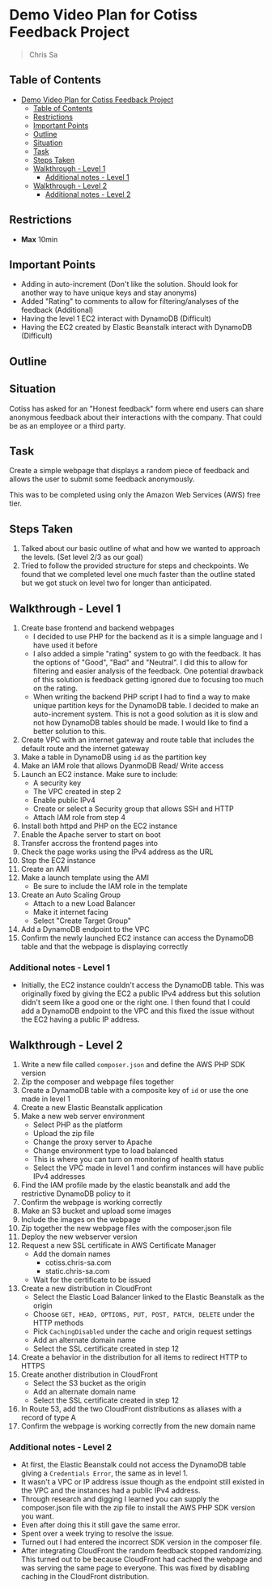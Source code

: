 # Demo Video Plan for Cotiss Feedback Project

> Chris Sa

## Table of Contents

- [Demo Video Plan for Cotiss Feedback Project](#demo-video-plan-for-cotiss-feedback-project)
  - [Table of Contents](#table-of-contents)
  - [Restrictions](#restrictions)
  - [Important Points](#important-points)
  - [Outline](#outline)
  - [Situation](#situation)
  - [Task](#task)
  - [Steps Taken](#steps-taken)
  - [Walkthrough - Level 1](#walkthrough---level-1)
    - [Additional notes - Level 1](#additional-notes---level-1)
  - [Walkthrough - Level 2](#walkthrough---level-2)
    - [Additional notes - Level 2](#additional-notes---level-2)

## Restrictions

- **Max** 10min

## Important Points

- Adding in auto-increment (Don't like the solution. Should look for another way to have unique keys and stay anonyms)
- Added "Rating" to comments to allow for filtering/analyses of the feedback (Additional)
- Having the level 1 EC2 interact with DynamoDB (Difficult)
- Having the EC2 created by Elastic Beanstalk interact with DynamoDB (Difficult)

## Outline

## Situation

Cotiss has asked for an "Honest feedback" form where end users can share anonymous feedback about their interactions with the company.
That could be as an employee or a third party.

## Task

Create a simple webpage that displays a random piece of feedback and allows the user to submit some feedback anonymously.  

This was to be completed using only the Amazon Web Services (AWS) free tier.

## Steps Taken

 1. Talked about our basic outline of what and how we wanted to approach the levels. (Set level 2/3 as our goal)
 2. Tried to follow the provided structure for steps and checkpoints. We found that we completed level one much faster than the outline stated but we got stuck on level two for longer than anticipated.

## Walkthrough - Level 1

1. Create base frontend and backend webpages
   - I decided to use PHP for the backend as it is a simple language and I have used it before
   - I also added a simple "rating" system to go with the feedback. It has the options of "Good", "Bad" and "Neutral". I did this to allow for filtering and easier analysis of the feedback. One potential drawback of this solution is feedback getting ignored due to focusing too much on the rating.
   - When writing the backend PHP script I had to find a way to make unique partition keys for the DynamoDB table. I decided to make an auto-increment system. This is not a good solution as it is slow and not how DynamoDB tables should be made. I would like to find a better solution to this.
2. Create VPC with an internet gateway and route table that includes the default route and the internet gateway
3. Make a table in DynamoDB using `id` as the partition key
4. Make an IAM role that allows DyanmoDB Read/ Write access
5. Launch an EC2 instance. Make sure to include:
   - A security key
   - The VPC created in step 2
   - Enable public IPv4
   - Create or select a Security group that allows SSH and HTTP
   - Attach IAM role from step 4
6. Install both httpd and PHP on the EC2 instance
7. Enable the Apache server to start on boot
8. Transfer accross the frontend pages into
9. Check the page works using the IPv4 address as the URL
10. Stop the EC2 instance
11. Create an AMI
12. Make a launch template using the AMI
    - Be sure to include the IAM role in the template
13. Create an Auto Scaling Group
    - Attach to a new Load Balancer
    - Make it internet facing
    - Select "Create Target Group"
14. Add a DynamoDB endpoint to the VPC
15. Confirm the newly launched EC2 instance can access the DynamoDB table and that the webpage is displaying correctly

### Additional notes - Level 1

- Initially, the EC2 instance couldn't access the DynamoDB table. This was originally fixed by giving the EC2 a public IPv4 address but this solution didn't seem like a good one or the right one. I then found that I could add a DynamoDB endpoint to the VPC and this fixed the issue without the EC2 having a public IP address.

## Walkthrough - Level 2

1. Write a new file called `composer.json` and define the AWS PHP SDK version
2. Zip the composer and webpage files together
3. Create a DynamoDB table with a composite key of `id` or use the one made in level 1
4. Create a new Elastic Beanstalk application
5. Make a new web server environment
    - Select PHP as the platform
    - Upload the zip file
    - Change the proxy server to Apache
    - Change environment type to load balanced
    - This is where you can turn on monitoring of health status
    - Select the VPC made in level 1 and confirm instances will have public IPv4 addresses
6. Find the IAM profile made by the elastic beanstalk and add the restrictive DynamoDB policy to it
7. Confirm the webpage is working correctly
8. Make an S3 bucket and upload some images
9. Include the images on the webpage
10. Zip together the new webpage files with the composer.json file
11. Deploy the new webserver version
12. Request a new SSL certificate in AWS Certificate Manager
    - Add the domain names
      - cotiss.chris-sa.com
      - static.chris-sa.com
    - Wait for the certificate to be issued
13. Create a new distribution in CloudFront
    - Select the Elastic Load Balancer linked to the Elastic Beanstalk as the origin
    - Choose `GET, HEAD, OPTIONS, PUT, POST, PATCH, DELETE` under the HTTP methods
    - Pick `CachingDisabled` under the cache and origin request settings
    - Add an alternate domain name
    - Select the SSL certificate created in step 12
14. Create a behavior in the distribution for all items to redirect HTTP to HTTPS
15. Create another distribution in CloudFront
    - Select the S3 bucket as the origin
    - Add an alternate domain name
    - Select the SSL certificate created in step 12
16. In Route 53, add the two CloudFront distributions as aliases with a record of type A
17. Confirm the webpage is working correctly from the new domain name

### Additional notes - Level 2

- At first, the Elastic Beanstalk could not access the DynamoDB table giving a `Credentials Error`, the same as in level 1.
- It wasn't a VPC or IP address issue though as the endpoint still existed in the VPC and the instances had a public IPv4 address.
- Through research and digging I learned you can supply the composer.json file with the zip file to install the AWS PHP SDK version you want.
- Even after doing this it still gave the same error.
- Spent over a week trying to resolve the issue.
- Turned out I had entered the incorrect SDK version in the composer file.
- After integrating CloudFront the random feedback stopped randomizing. This turned out to be because CloudFront had cached the webpage and was serving the same page to everyone. This was fixed by disabling caching in the CloudFront distribution.
